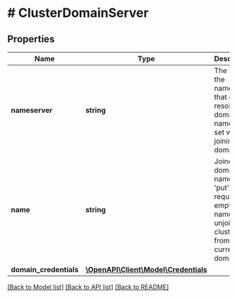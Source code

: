 # # ClusterDomainServer

## Properties

Name | Type | Description | Notes
------------ | ------------- | ------------- | -------------
**nameserver** | **string** | The IP of the nameserver that can resolve the domain name. Must set when joining the domain. | [optional]
**name** | **string** | Joined domain name. In &#39;put&#39; request, empty name will unjoin the cluster from current domain. |
**domain_credentials** | [**\OpenAPI\Client\Model\Credentials**](Credentials.md) |  | [optional]

[[Back to Model list]](../../README.md#models) [[Back to API list]](../../README.md#endpoints) [[Back to README]](../../README.md)
